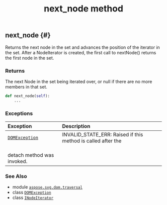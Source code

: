 ﻿---
title: next_node method
second_title: Aspose.SVG for Python via .NET API References
description: 
type: docs
weight: 30
url: /python-net/aspose.svg.dom.traversal/inodeiterator/next_node/
is_root: false
---

## next_node {#}

Returns the next node in the set and advances the position of the
iterator in the set. After a NodeIterator is created,
the first call to nextNode() returns the first node in
the set.


### Returns 


The next Node in the set being iterated over, or
null if there are no more members in that set.


```python
def next_node(self):
    ...
```


### Exceptions
| Exception | Description |
| :- | :- |
| [`DOMException`](/svg/python-net/aspose.svg.dom/domexception) | INVALID_STATE_ERR: Raised if this method is called after the<br/>detach method was invoked. |





### See Also
* module [`aspose.svg.dom.traversal`](../../)
* class [`DOMException`](/svg/python-net/aspose.svg.dom/domexception)
* class [`INodeIterator`](/svg/python-net/aspose.svg.dom.traversal/inodeiterator)
